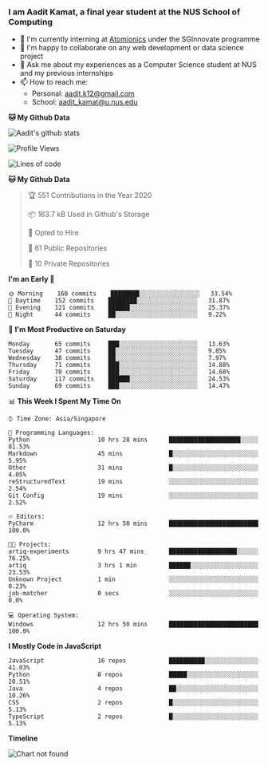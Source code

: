 ### I am Aadit Kamat, a final year student at the NUS School of Computing

- 🏢 I'm currently interning at [Atomionics](https://www.sginnovate.com/investments/atomionics) under the SGInnovate programme
- 👯 I'm happy to collaborate on any web development or data science project
- 💬 Ask me about my experiences as a Computer Science student at NUS and my previous internships
- 📫 How to reach me: 
     - Personal: aadit.k12@gmail.com
     - School: aadit_kamat@u.nus.edu

**🐱 My Github Data**  
     
![Aadit's github stats](https://github-readme-stats.vercel.app/api?username=aaditkamat&count_private=true&show_icons=true)

<!--START_SECTION:waka-->
![Profile Views](http://img.shields.io/badge/Profile%20Views-30-blue)

![Lines of code](https://img.shields.io/badge/From%20Hello%20World%20I%27ve%20Written-16602%20lines%20of%20code-blue)

**🐱 My Github Data** 

> 🏆 551 Contributions in the Year 2020
 > 
> 📦 163.7 kB Used in Github's Storage 
 > 
> 💼 Opted to Hire
 > 
> 📜 61 Public Repositories 
 > 
> 🔑 10 Private Repositories  
 > 
**I'm an Early 🐤** 

```text
🌞 Morning    160 commits    ████████░░░░░░░░░░░░░░░░░   33.54% 
🌆 Daytime    152 commits    ████████░░░░░░░░░░░░░░░░░   31.87% 
🌃 Evening    121 commits    ██████░░░░░░░░░░░░░░░░░░░   25.37% 
🌙 Night      44 commits     ██░░░░░░░░░░░░░░░░░░░░░░░   9.22%

```
📅 **I'm Most Productive on Saturday** 

```text
Monday       65 commits     ███░░░░░░░░░░░░░░░░░░░░░░   13.63% 
Tuesday      47 commits     ██░░░░░░░░░░░░░░░░░░░░░░░   9.85% 
Wednesday    38 commits     ██░░░░░░░░░░░░░░░░░░░░░░░   7.97% 
Thursday     71 commits     ███░░░░░░░░░░░░░░░░░░░░░░   14.88% 
Friday       70 commits     ███░░░░░░░░░░░░░░░░░░░░░░   14.68% 
Saturday     117 commits    ██████░░░░░░░░░░░░░░░░░░░   24.53% 
Sunday       69 commits     ███░░░░░░░░░░░░░░░░░░░░░░   14.47%

```


📊 **This Week I Spent My Time On** 

```text
⌚︎ Time Zone: Asia/Singapore

💬 Programming Languages: 
Python                   10 hrs 28 mins      ████████████████████░░░░░   81.53% 
Markdown                 45 mins             █░░░░░░░░░░░░░░░░░░░░░░░░   5.95% 
Other                    31 mins             █░░░░░░░░░░░░░░░░░░░░░░░░   4.05% 
reStructuredText         19 mins             ░░░░░░░░░░░░░░░░░░░░░░░░░   2.54% 
Git Config               19 mins             ░░░░░░░░░░░░░░░░░░░░░░░░░   2.52%

🔥 Editors: 
PyCharm                  12 hrs 50 mins      █████████████████████████   100.0%

🐱‍💻 Projects: 
artiq-experiments        9 hrs 47 mins       ███████████████████░░░░░░   76.25% 
artiq                    3 hrs 1 min         ██████░░░░░░░░░░░░░░░░░░░   23.53% 
Unknown Project          1 min               ░░░░░░░░░░░░░░░░░░░░░░░░░   0.23% 
job-matcher              0 secs              ░░░░░░░░░░░░░░░░░░░░░░░░░   0.0%

💻 Operating System: 
Windows                  12 hrs 50 mins      █████████████████████████   100.0%

```

**I Mostly Code in JavaScript** 

```text
JavaScript               16 repos            ██████████░░░░░░░░░░░░░░░   41.03% 
Python                   8 repos             █████░░░░░░░░░░░░░░░░░░░░   20.51% 
Java                     4 repos             ██░░░░░░░░░░░░░░░░░░░░░░░   10.26% 
CSS                      2 repos             █░░░░░░░░░░░░░░░░░░░░░░░░   5.13% 
TypeScript               2 repos             █░░░░░░░░░░░░░░░░░░░░░░░░   5.13%

```


**Timeline**

![Chart not found](https://raw.githubusercontent.com/aaditkamat/aaditkamat/master/charts/bar_graph.png) 


<!--END_SECTION:waka-->
